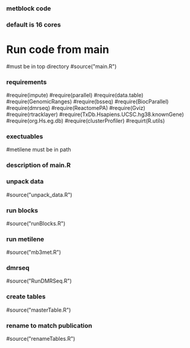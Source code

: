 ### metblock code ###
### default is 16 cores ###

# Run code from main
#must be in top directory
#source("main.R") 

### requirements ###
#require(impute)
#require(parallel)
#require(data.table)
#require(GenomicRanges)
#require(bsseq)
#require(BiocParallel)
#require(dmrseq) 
#require(ReactomePA)
#require(Gviz)
#require(rtracklayer)
#require(TxDb.Hsapiens.UCSC.hg38.knownGene)
#require(org.Hs.eg.db)
#require(clusterProfiler)
#requirt(R.utils) 

### exectuables ###
#metilene must be in path 

### description of main.R ##
### unpack data ##
#source("unpack_data.R")

### run blocks ###
#source("runBlocks.R")

### run metilene ###
#source("mb3met.R")

### dmrseq  ###
#source("RunDMRSeq.R")

### create tables ###
#source("masterTable.R")

### rename to match publication ###
#source("renameTables.R")


